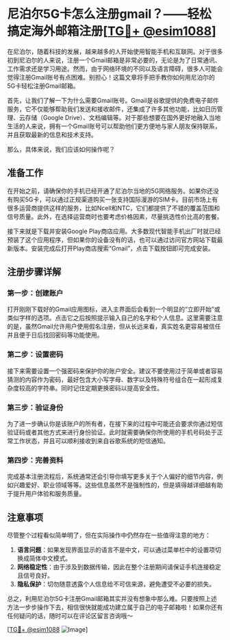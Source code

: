 # 尼泊尔5G卡怎么注册gmail？——轻松搞定海外邮箱注册[[TG💪+ @esim1088](https://t.me/s/esim1088)]

在尼泊尔，随着科技的发展，越来越多的人开始使用智能手机和互联网。对于很多初到尼泊尔的人来说，注册一个Gmail邮箱是非常必要的，无论是为了日常通讯、工作需求还是学习用途。然而，由于网络环境的不同以及语言障碍，很多人可能会觉得注册Gmail账号有点困难。别担心！这篇文章将手把手教你如何用尼泊尔的5G卡轻松注册Gmail邮箱。

首先，让我们了解一下为什么需要Gmail账号。Gmail是谷歌提供的免费电子邮件服务，它不仅能够帮助我们发送和接收邮件，还集成了许多其他功能，比如日历管理、云存储（Google Drive）、文档编辑等。对于那些想要在国外更好地融入当地生活的人来说，拥有一个Gmail账号可以帮助他们更方便地与家人朋友保持联系，并且获取最新的信息和技术支持。

那么，具体来说，我们应该如何操作呢？

## 准备工作

在开始之前，请确保你的手机已经开通了尼泊尔当地的5G网络服务。如果你还没有购买5G卡，可以通过正规渠道购买一张支持国际漫游的SIM卡。目前市场上有很多运营商提供这样的服务，比如Ncell和NTC，它们都提供了不错的覆盖范围和信号质量。此外，在选择运营商时也要考虑价格因素，尽量挑选性价比高的套餐。

接下来就是下载并安装Google Play商店应用。大多数现代智能手机出厂时就已经预装了这个应用程序，但如果你的设备没有的话，也可以通过访问官方网站下载最新版本。安装完成后打开Play商店搜索“Gmail”，点击下载按钮即可完成安装。

## 注册步骤详解

### 第一步：创建账户

打开刚刚下载好的Gmail应用图标，进入主界面后会看到一个明显的“立即开始”或类似字样的选项。点击它之后按照提示输入自己的名字和个人信息。这里需要注意的是，虽然Gmail允许用户使用假名注册，但从长远来看，真实姓名更容易被信任并且便于日后找回密码等功能使用。

### 第二步：设置密码

接下来需要设置一个强密码来保护你的账户安全。建议不要使用过于简单或者容易猜测的内容作为密码，最好包含大小写字母、数字以及特殊符号组合在一起形成复杂度较高的字符串。同时记住定期更换密码以提高安全性。

### 第三步：验证身份

为了进一步确认你是该账户的所有者，在接下来的过程中可能还会要求你通过短信验证码或者其他方式来进行身份验证。此时就需要确保你所使用的手机号码处于正常工作状态，并且可以顺利接收到来自谷歌系统的短信通知。

### 第四步：完善资料

完成基本注册流程后，系统通常还会引导你填写更多关于个人偏好的细节内容，例如兴趣爱好、职业领域等等。这些信息虽然不是强制性的，但是填得越详细越有助于提升用户体验和服务质量。

## 注意事项

尽管整个过程看似简单明了，但在实际操作中仍然存在一些值得注意的地方：

1. **语言问题**：如果发现界面显示的语言不是中文，可以通过菜单栏中的设置项切换成简体中文模式。
2. **网络稳定性**：由于涉及到数据传输，因此在整个注册期间请保证手机连接稳定且信号良好。
3. **隐私保护**：切勿随意透露个人信息给不可信来源，避免遭受不必要的损失。

总之，利用尼泊尔5G卡注册Gmail邮箱其实并没有想象中那么难。只要按照上述方法一步步操作下去，相信很快就能成功建立属于自己的电子邮箱啦！如果你还有任何疑问的话，随时可以在评论区留言咨询哦～

[[TG💪+ @esim1088](https://t.me/s/esim1088) ![Image](https://i.postimg.cc/4NQfJmqS/Snipaste-2025-05-13-00-14-12.png)]